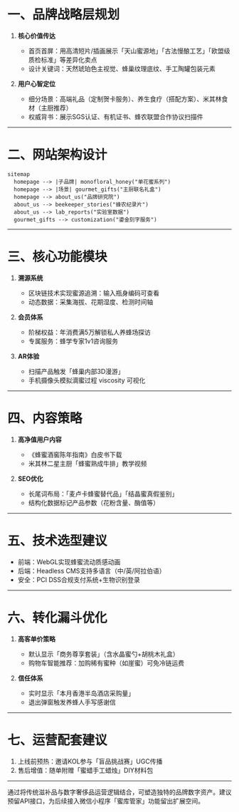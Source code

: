 
# **一、品牌战略层规划**

1. **核心价值传达**
   - 首页首屏：用高清短片/插画展示「天山蜜源地」「古法慢酿工艺」「欧盟级质检标准」等差异化卖点
   - 设计关键词：天然琥珀色主视觉、蜂巢纹理底纹、手工陶罐包装元素

2. **用户心智定位**
   - 细分场景：高端礼品（定制贺卡服务）、养生食疗（搭配方案）、米其林食材（主厨推荐）
   - 权威背书：展示SGS认证、有机证书、蜂农联盟合作协议扫描件

---

# **二、网站架构设计**

```mermaid
sitemap
  homepage --> |子品牌| monofloral_honey("单花蜜系列")
  homepage --> |场景| gourmet_gifts("主厨联名礼盒")
  homepage --> about_us("品牌研究院")
  about_us --> beekeeper_stories("蜂农纪录片")
  about_us --> lab_reports("实验室数据")
  gourmet_gifts --> customization("鎏金刻字服务")
```

---

# **三、核心功能模块**

1. **溯源系统**
   - 区块链技术实现蜜源追溯：输入瓶身编码可查看
   - 动态数据：采集海拔、花期湿度、检测时间轴

2. **会员体系**
   - 阶梯权益：年消费满5万解锁私人养蜂场探访
   - 专属服务：蜂学专家1v1咨询服务

3. **AR体验**
   - 扫描产品触发「蜂巢内部3D漫游」
   - 手机摄像头模拟滴蜜过程 viscosity 可视化

---

# **四、内容策略**

1. **高净值用户内容**
   - 《蜂蜜酒窖陈年指南》白皮书下载
   - 米其林二星主厨「蜂蜜熟成牛排」教学视频

2. **SEO优化**
   - 长尾词布局：「麦卢卡蜂蜜替代品」「结晶蜜真假鉴别」
   - 结构化数据标记产品参数（花粉含量、酶值等）

---

# **五、技术选型建议**

- 前端：WebGL实现蜂蜜流动质感动画
- 后端：Headless CMS支持多语言（中/英/阿拉伯语）
- 安全：PCI DSS合规支付系统+生物识别登录

---

# **六、转化漏斗优化**

1. **高客单价策略**
   - 默认显示「商务尊享套装」（含水晶蜜勺+胡桃木礼盒）
   - 购物车智能推荐：加购稀有蜜种（如崖蜜）可免冷链运费

2. **信任体系**
   - 实时显示「本月香港半岛酒店采购量」
   - 退出弹窗触发养蜂人手写感谢信

---

# **七、运营配套建议**

1. 上线前预热：邀请KOL参与「盲品挑战赛」UGC传播
2. 售后增值：随单附赠「蜜蜡手工蜡烛」DIY材料包

---

通过将传统滋补品与数字奢侈品运营逻辑结合，可塑造独特的品牌数字资产。建议预留API接口，为后续接入微信小程序「蜜库管家」功能留出扩展空间。
